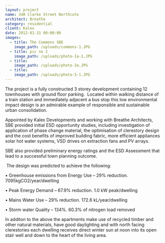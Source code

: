 ```yaml
---
layout: project
name: 348 Clarke Street Northcote
architect: Breathe
category: residential
client: Kalex
date: 2012-01-31 00:00:00
images:
  - title: The Commons SBE
    image_path: /uploads/commons-1.JPG
  - title: pic no 2
    image_path: /uploads/photo-1a-1.JPG
  - title:
    image_path: /uploads/photo-3a.JPG
  - title:
    image_path: /uploads/photo-5-1.JPG
---
```



The project is a fully constructed 3 storey development containing 12 townhouses with ground floor parking.&nbsp; Located within walking distance of a train station and immediately adjacent a bus stop this low environmental impact design is an admirable example of responsible and sustainable urban consolidation.

Appointed by Kalex Developments and working with Breathe Architects, SBE provided initial ESD opportunity studies, including investigation of application of phase change material, the optimisation of clerestory design and the cost benefits of improved building fabric, more efficient appliances solar hot water systems, VSD drives on extraction fans and PV arrays.

SBE also provided preliminary energy ratings and the ESD Assessment that lead to a successful town planning outcome.

&nbsp;The design was predicted to achieve the following:

• Greenhouse emissions from Energy Use – 29% reduction. 7095kgCO2/year/dwelling

• Peak Energy Demand – 67.9% reduction. 1.0 kW peak/dwelling

• Mains Water Use – 29% reduction. 172.8 kL/year/dwelling

• Storm water Quality – 134%. 60.3% of nitrogen load removed

In additon to the above the apartments make use of recycled timber and other natural materials, have good daylighting and with north facing clerestories each dwelling receives direct winter sun at noon into its open stair well and down to the heart of the living area.